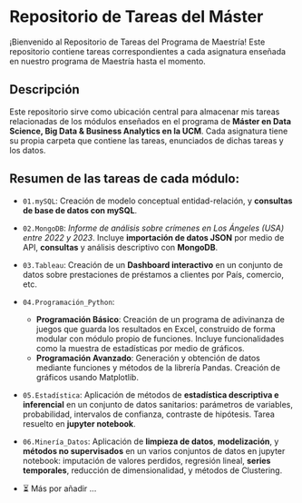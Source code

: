 # Repositorio de Tareas del Máster 

¡Bienvenido al Repositorio de Tareas del Programa de Maestría! Este repositorio contiene tareas correspondientes a cada asignatura enseñada en nuestro programa de Maestría hasta el momento.

## Descripción

Este repositorio sirve como ubicación central para almacenar mis tareas relacionadas de los módulos enseñados en el programa de **Máster en Data Science, Big Data & Business Analytics en la UCM**.
Cada asignatura tiene su propia carpeta que contiene las tareas, enunciados de dichas tareas y los datos.

## Resumen de las tareas de cada módulo:

- `01.mySQL`: Creación de modelo conceptual entidad-relación, y **consultas de base de datos con mySQL**.
  
- `02.MongoDB`: _Informe de análisis sobre crímenes en Los Ángeles (USA) entre 2022 y 2023_. Incluye **importación de datos JSON** por medio de API, **consultas** y análisis descriptivo con **MongoDB**.
  
- `03.Tableau`: Creación de un **Dashboard interactivo** en un conjunto de datos sobre prestaciones de préstamos a clientes por País, comercio, etc.
  
- `04.Programación_Python`:
  - **Programación Básico**: Creación de un programa de adivinanza de juegos que guarda los resultados en Excel, construido de forma modular con módulo propio de funciones. Incluye funcionalidades como la muestra de estadísticas por medio de gráficos.
  - **Programación Avanzado**: Generación y obtención de datos mediante funciones y métodos de la librería Pandas. Creación de gráficos usando Matplotlib.
  
- `05.Estadística`: Aplicación de métodos de **estadística descriptiva e inferencial** en un conjunto de datos sanitarios: parámetros de variables, probabilidad, intervalos de confianza, contraste de hipótesis. Tarea resuelto en **jupyter notebook**.
  
- `06.Minería_Datos`: Aplicación de **limpieza de datos**, **modelización**, y **métodos no supervisados** en un varios conjuntos de datos en jupyter notebook: imputación de valores perdidos, regresión lineal, **series temporales**, reducción de dimensionalidad, y métodos de Clustering.
  
- ⏳ Más por añadir ...
